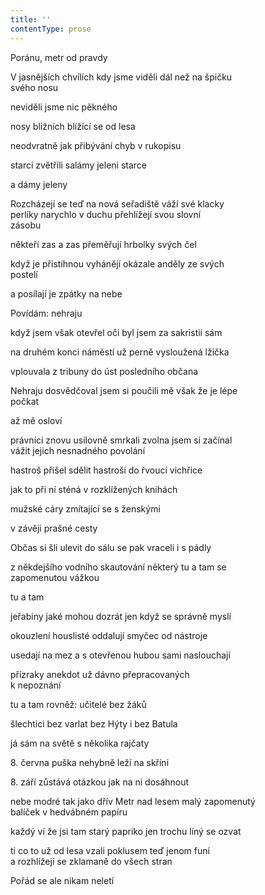```yaml
---
title: ''
contentType: prose
---
```


<section>

Poránu, metr od pravdy

V jasnějších chvílích kdy jsme viděli dál než na špičku  
svého nosu

neviděli jsme nic pěkného

nosy bližních blížící se od lesa

neodvratně jak přibývání chyb v rukopisu

starci zvětřili salámy jeleni starce

a dámy jeleny

Rozcházejí se teď na nová seřadiště váží své klacky  
perlíky narychlo v duchu přehlížejí svou slovní  
zásobu

někteří zas a zas přeměřují hrbolky svých čel

když je přistihnou vyhánějí okázale anděly ze svých  
postelí

a posílají je zpátky na nebe

Povídám: nehraju

když jsem však otevřel oči byl jsem za sakristií sám

na druhém konci náměstí už perně vysloužená lžička

vplouvala z tribuny do úst posledního občana

Nehraju dosvědčoval jsem si poučili mě však že je lépe  
počkat

až mě osloví

právníci znovu usilovně smrkali zvolna jsem si začínal  
vážit jejich nesnadného povolání

hastroš přišel sdělit hastroši do řvoucí vichřice

jak to při ní sténá v rozklížených knihách

mužské cáry zmítající se s ženskými

v závěji prašné cesty

Občas si šli ulevit do sálu se pak vraceli i s pádly

z někdejšího vodního skautování některý tu a tam se  
zapomenutou vážkou

tu a tam

jeřabiny jaké mohou dozrát jen když se správně myslí

okouzlení houslisté oddalují smyčec od nástroje

usedají na mez a s otevřenou hubou sami naslouchají

přízraky anekdot už dávno přepracovaných  
k nepoznání

tu a tam rovněž: učitelé bez žáků

šlechtici bez varlat bez Hýty i bez Batula

já sám na světě s několika rajčaty

8\. června puška nehybně leží na skříni

8\. září zůstává otázkou jak na ni dosáhnout

nebe modré tak jako dřív Metr nad lesem malý zapomenutý  
balíček v hedvábném papíru

každý ví že jsi tam starý papriko jen trochu líný se ozvat

ti co to už od lesa vzali poklusem teď jenom funí  
a rozhlížejí se zklamaně do všech stran

Pořád se ale nikam neletí

</section>
